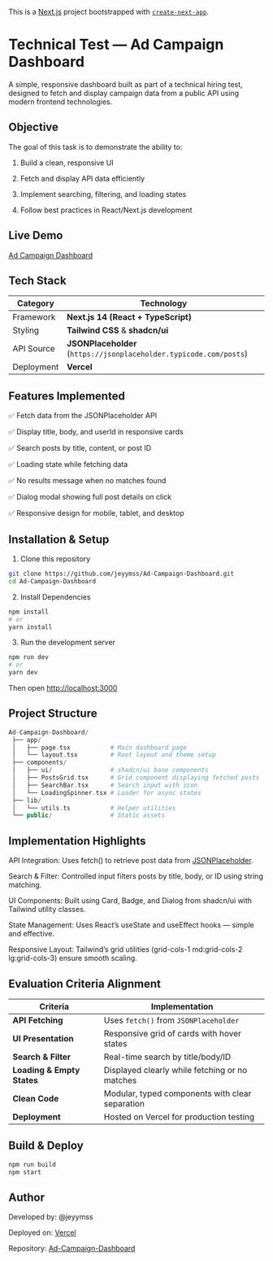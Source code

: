 This is a [Next.js](https://nextjs.org) project bootstrapped with [`create-next-app`](https://nextjs.org/docs/app/api-reference/cli/create-next-app).

# Technical Test — Ad Campaign Dashboard

A simple, responsive dashboard built as part of a technical hiring test, designed to fetch and display campaign data from a public API using modern frontend technologies.

## Objective

The goal of this task is to demonstrate the ability to:

1. Build a clean, responsive UI

2. Fetch and display API data efficiently

3. Implement searching, filtering, and loading states

4. Follow best practices in React/Next.js development

## Live Demo

[Ad Campaign Dashboard](https://ad-campaign-dashboard-project.vercel.app/)

## Tech Stack

| Category   | Technology                                                         |
| ---------- | ------------------------------------------------------------------ |
| Framework  | **Next.js 14 (React + TypeScript)**                                |
| Styling    | **Tailwind CSS** & **shadcn/ui**                                   |
| API Source | **JSONPlaceholder** (`https://jsonplaceholder.typicode.com/posts`) |
| Deployment | **Vercel**                                                         |

## Features Implemented

✅ Fetch data from the JSONPlaceholder API

✅ Display title, body, and userId in responsive cards

✅ Search posts by title, content, or post ID

✅ Loading state while fetching data

✅ No results message when no matches found

✅ Dialog modal showing full post details on click

✅ Responsive design for mobile, tablet, and desktop

## Installation & Setup

1. Clone this repository

```bash
git clone https://github.com/jeyymss/Ad-Campaign-Dashboard.git
cd Ad-Campaign-Dashboard
```

2. Install Dependencies

```bash
npm install
# or
yarn install
```

3. Run the development server

```bash
npm run dev
# or
yarn dev
```

Then open [http://localhost:3000](http://localhost:3000)

## Project Structure

```php
Ad-Campaign-Dashboard/
 ├── app/
 │   ├── page.tsx           # Main dashboard page
 │   └── layout.tsx         # Root layout and theme setup
 ├── components/
 │   ├── ui/                # shadcn/ui base components
 │   ├── PostsGrid.tsx      # Grid component displaying fetched posts
 │   ├── SearchBar.tsx      # Search input with icon
 │   └── LoadingSpinner.tsx # Loader for async states
 ├── lib/
 │   └── utils.ts           # Helper utilities
 └── public/                # Static assets
```

## Implementation Highlights
API Integration:
Uses fetch() to retrieve post data from [JSONPlaceholder](https://jsonplaceholder.typicode.com/posts).

Search & Filter:
Controlled input filters posts by title, body, or ID using string matching.

UI Components:
Built using Card, Badge, and Dialog from shadcn/ui with Tailwind utility classes.

State Management:
Uses React’s useState and useEffect hooks — simple and effective.

Responsive Layout:
Tailwind’s grid utilities (grid-cols-1 md:grid-cols-2 lg:grid-cols-3) ensure smooth scaling.

## Evaluation Criteria Alignment
| Criteria                   | Implementation                                  |
| -------------------------- | ----------------------------------------------- |
| **API Fetching**           | Uses `fetch()` from `JSONPlaceholder`           |
| **UI Presentation**        | Responsive grid of cards with hover states      |
| **Search & Filter**        | Real-time search by title/body/ID               |
| **Loading & Empty States** | Displayed clearly while fetching or no matches  |
| **Clean Code**             | Modular, typed components with clear separation |
| **Deployment**             | Hosted on Vercel for production testing         |


## Build & Deploy
```bash
npm run build
npm start
```

## Author
Developed by: @jeyymss

Deployed on: [Vercel](https://vercel.com/)

Repository: [Ad-Campaign-Dashboard](https://github.com/jeyymss/Ad-Campaign-Dashboard/)
